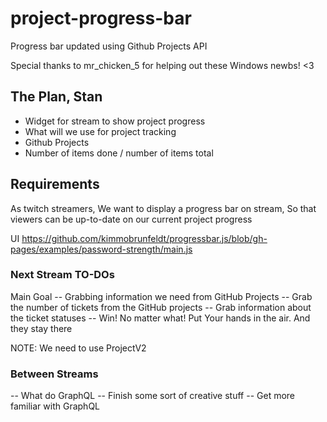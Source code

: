 # project-progress-bar
Progress bar updated using Github Projects API

Special thanks to mr_chicken_5 for helping out these Windows newbs! <3

## The Plan, Stan
- Widget for stream to show project progress
- What will we use for project tracking
- Github Projects
- Number of items done / number of items total

## Requirements
As twitch streamers,
We want to display a progress bar on stream,
So that viewers can be up-to-date on our current project progress

UI
https://github.com/kimmobrunfeldt/progressbar.js/blob/gh-pages/examples/password-strength/main.js

### Next Stream TO-DOs
Main Goal -- Grabbing information we need from GitHub Projects
-- Grab the number of tickets from the GitHub projects
-- Grab information about the ticket statuses
-- Win! No matter what! Put Your hands in the air.
And they stay there

NOTE: We need to use ProjectV2

### Between Streams
-- What do GraphQL
-- Finish some sort of creative stuff
-- Get more familiar with GraphQL


